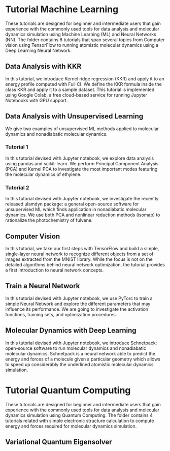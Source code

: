 # Tutorial Machine Learning #

These tutorials are designed for beginner and intermediate users that gain experience with the commonly used tools for data analysis and molecular dynamics simulation using Machine Learning (ML) and Neural Networks (NN). The folder contains 6 tutorials that span several topics from Computer vision using TensorFlow to running atomistic molecular dynamics using a Deep Learning Neural Network.

## Data Analysis with KKR ## 

In this tutorial, we introduce Kernel ridge regression (KKR) and apply it to an energy profile computed with Full CI. We define the KKR formula inside the class KKR and apply it to a sample dataset. This tutorial is implemented using Google Colab, a free cloud-based service for running Jupyter Notebooks with GPU support.

## Data Analysis with Unsupervised Learning ## 

We give two examples of unsupervised ML methods applied to molecular dynamics and nonadiabatic molecular dynamics. 

### Tutorial 1 ### 

In this tutorial devised with Jupyter notebook, we explore data analysis using pandas and scikit-learn. We perform Principal Component Analysis (PCA) and Kernel PCA to investigate the most important modes featuring the molecular dynamics of ethylene. 

### Tutorial 2 ###

In this tutorial devised with Jupyter notebook, we investigate the recently released ulamdyn package: a general open-source software for unsupervised ML which finds application in nonadiabatic molecular dynamics. We use both PCA and nonlinear reduction methods (isomap) to rationalize the photochemistry of fulvene. 

## Computer Vision ## 

In this tutorial, we take our first steps with TensorFlow and build a simple, single-layer neural network to recognize different objects from a set of images extracted from the MNIST library. While the focus is not on the detailed algorithms behind neural network optimization, the tutorial provides a first introduction to neural network concepts.

## Train a Neural Network ## 

In this tutorial devised with Jupyter notebook, we use PyTorc to train a simple Neural Network and explore the different parameters that may influence its performance. We are going to investigate the activation functions, training sets, and optimization procedures. 

## Molecular Dynamics with Deep Learning ## 

In this tutorial devised with Jupyter notebook, we introduce Schnetpack: open-source software to run molecular dynamics and nonadiabatic molecular dynamics. Schnetpack is a  neural network able to predict the energy and forces of a molecule given a particular geometry which allows to speed up considerably the underlined atomistic molecular dynamics simulation. 

# Tutorial Quantum Computing #

These tutorials are designed for beginner and intermediate users that gain experience with the commonly used tools for data analysis and molecular dynamics simulation using Quantum Computing. The folder contains 4 tutorials related with simple electronic structure calculation to compute energy and forces required for molecular dynamics simulation. 

## Variational Quantum Eigensolver ## 


